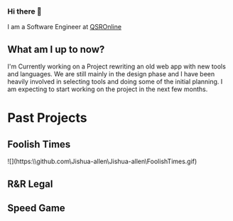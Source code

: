### Hi there 👋

I am a Software Engineer at <a href="https://go.qsronline.com/">QSROnline<a/>

<h2>What am I up to now?</h2>
I'm Currently working on a Project rewriting an old web app with new tools and languages. We are still mainly in the design phase and I have been heavily involved in selecting tools and doing some of the initial planning. I am expecting to start working on the project in the next few months.


<h1>Past Projects</h1>

<h2>Foolish Times</h2>
![](https:\\github.com\Jishua-allen\Jishua-allen\FoolishTimes.gif)

<h2>R&R Legal</h2>


<h2>Speed Game</h2>









<!--
**Jishua-allen/Jishua-allen** is a ✨ _special_ ✨ repository because its `README.md` (this file) appears on your GitHub profile.

Here are some ideas to get you started:

- 🔭 I’m currently working on ...
I'm Currently working on a new Project rewriting an application for QSROnline.
- 🌱 I’m currently learning ...
I am currently learning about Pipelines and CI/CD. As I am learning more about it I am trying to build a new Pipeline and deployment process to fully automate publishing for a project at my current work place QSROnline. 
- 👯 I’m looking to collaborate on ...
- 🤔 I’m looking for help with ...
- 💬 Ask me about ...
- 📫 How to reach me: ...
- 😄 Pronouns: ...
- ⚡ Fun fact: ...
-->
